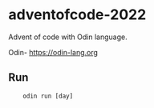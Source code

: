 # adventofcode-2022
Advent of code with Odin language.

Odin- https://odin-lang.org

## Run 
```
    odin run [day]
```
